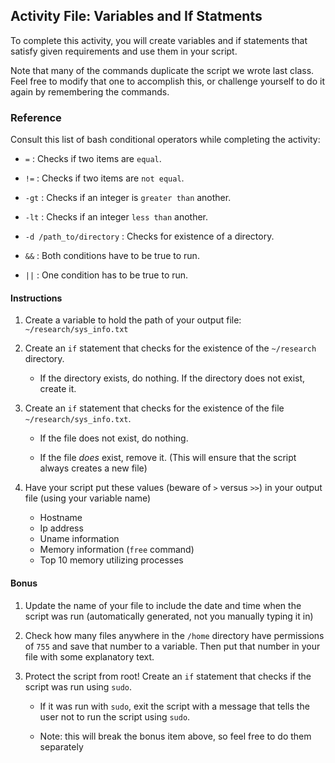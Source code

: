 ## Activity File: Variables and If Statments


To complete this activity, you will create variables and if statements that satisfy given requirements and use them in your script.

Note that many of the commands duplicate the script we wrote last class. Feel free to modify that one to accomplish this, or challenge yourself to do it again by remembering the commands.

### Reference

Consult this list of bash conditional operators while completing the activity:

- `=` : Checks if two items are `equal`.

- `!=` : Checks if two items are `not equal`.

- `-gt` : Checks if an integer is `greater than` another.

- `-lt` : Checks if an integer `less than` another.

- `-d /path_to/directory` : Checks for existence of a directory.

- `&&` : Both conditions have to be true to run.

- `||` : One condition has to be true to run.


#### Instructions

1. Create a variable to hold the path of your output file: `~/research/sys_info.txt`

2. Create an `if` statement that checks for the existence of the `~/research` directory.

    - If the directory exists, do nothing. If the directory does not exist, create it.

3. Create an `if` statement that checks for the existence of the file `~/research/sys_info.txt`.

    - If the file does not exist, do nothing.

    - If the file _does_ exist, remove it. (This will ensure that the script always creates a new file)

4. Have your script put these values (beware of `>` versus `>>`) in your output file (using your variable name)
    - Hostname
    - Ip address
    - Uname information
    - Memory information (`free` command)
    - Top 10 memory utilizing processes

#### Bonus

1. Update the name of your file to include the date and time when the script was run (automatically generated, not you manually typing it in)

2. Check how many files anywhere in the `/home` directory have permissions of `755` and save that number to a variable. Then put that number in your file with some explanatory text.

3. Protect the script from root! Create an `if` statement that checks if the script was run using `sudo`.

    - If it was run with `sudo`, exit the script with a message that tells the user not to run the script using `sudo`.
    
    - Note: this will break the bonus item above, so feel free to do them separately

